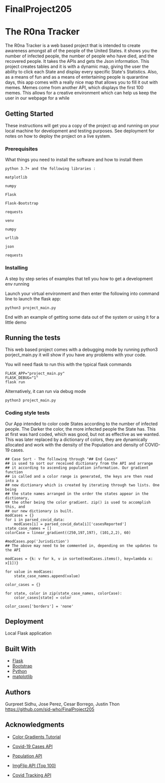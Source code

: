 # FinalProject205
# The R0na Tracker

The R0na Tracker is a web based project that is intended to create awareness amongst all of the people of the United States. it shows you the number of infected people, the number of people who have died, and the recovered people. It takes the APIs and gets the Json information. This project creates tables and it is with a dynamic map, giving the user the ability to click each State and display every specific State's Statistics. Also, as a means of fun and as a means of entertaining people is quarantine days, this app comes with a really nice map that allows you to fill it out with memes. Memes come from another API, which displays the first 100 memes. This allows for a creative environment which can help us keep the user in our webpage for a while

## Getting Started

These instructions will get you a copy of the project up and running on your local machine for development and testing purposes. See deployment for notes on how to deploy the project on a live system.

### Prerequisites

What things you need to install the software and how to install them

```
python 3.7+ and the following libraries :

matplotlib

numpy

Flask

Flask-Bootstrap

requests

venv

numpy

urllib

json

requests
```

### Installing

A step by step series of examples that tell you how to get a development env running

Launch your virtual environment and then enter the following into command line to launch the flask app:

```
python3 project_main.py
```


End with an example of getting some data out of the system or using it for a little demo

## Running the tests

This web based project comes with a debugging mode by running python3 porject_main.py it will show if you have any problems with your code.

You will need flask to run this with the typical flask commands
```
FLASK_APP="project_main.py"
FLASK_DEBUG="1"
flask run
```

Alternatively, it can run via debug mode
```
python3 project_main.py
```

### Coding style tests

Our App intended to color code States according to the number of infected people. The Darker the color, the more infected people the State has. This at first was hard coded, which was good, but not as effective as we wanted. This was later replaced by a dictionary of colors, they are dynamically allocated and work with the density of the Population and density of COVID-19 cases.

```
## Case Sort - The following through "## End Cases"
## is used to sort our received dictionary from the API and arrange
## it according to ascending population information. Our gradient function
## is called and a color range is generated, the keys are then read into a
## new dictionary which is created by iterating through two lists. One being
## the state names arranged in the order the states appear in the dictionary,
## the other being the color gradient. zip() is used to accomplish this, and
## our new dictionary is built.
modCases = {}
for i in parsed_covid_data:
    modCases[i] = parsed_covid_data[i]['casesReported']
state_case_names = []
colorCase = linear_gradient((250,197,197), (101,2,2), 60)

#modCases.pop('Jurisdiction')
## The above may need to be commented in, depending on the updates to the API

modCases = {k: v for k, v in sorted(modCases.items(), key=lambda x: x[1])}

for value in modCases:
    state_case_names.append(value)

color_cases = {}

for state, color in zip(state_case_names, colorCase):
    color_cases[state] = color

color_cases['borders'] = 'none'
```

## Deployment

Local Flask application

## Built With

* [Flask](https://flask.palletsprojects.com/en/1.1.x/)
* [Bootstrap](https://getbootstrap.com/)
* [Python](https://www.python.org/)
* [matplotlib](https://matplotlib.org/)


## Authors

Gurpreet Sidhu,
Jose Perez,
Cesar Borrego,
Justin Thon
https://github.com/sid-who/FinalProject205


## Acknowledgments

* [Color Gradients Tutorial](https://bsou.io/posts/color-gradients-with-python)

* [Covid-19 Cases API](https://api.apify.com/v2/key-value-stores/moxA3Q0aZh5LosewB/records/LATEST?disableRedirect=true)


* [Population API](https://datausa.io/api/data?drilldowns=State&measures=Population&year=latest)


* [ImgFlip API (Top 100)](https://api.imgflip.com/get_memes)


* [Covid Tracking API](https://covidtracking.com/api/states)
